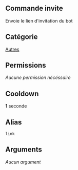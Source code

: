 ## Commande invite
Envoie le lien d'invitation du bot

## Catégorie
[Autres](../categories/misc.md)

## Permissions
*Aucune permission nécéssaire*

## Cooldown
**1** seconde

## Alias
`link`

## Arguments
*Aucun argument*